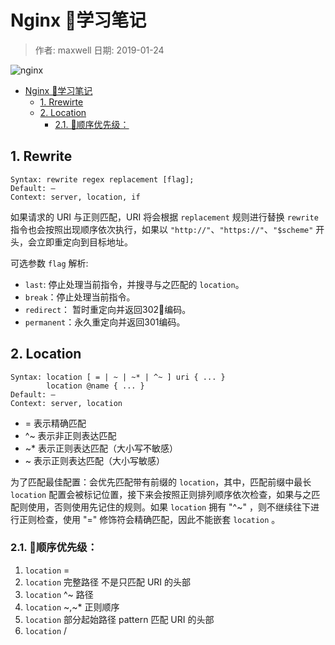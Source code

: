 
# Nginx 📖学习笔记

> 作者: maxwell 日期: 2019-01-24

![nginx][nginx_logo]

- [Nginx 📖学习笔记](#nginx-📖学习笔记)
  - [1. Rrewirte](#1-rewrite)
  - [2. Location](#2-location)
    - [2.1. 💎顺序优先级：](#21-💎顺序优先级)

## 1. Rewrite

```nginx
Syntax: rewrite regex replacement [flag];
Default: —
Context: server, location, if
```

如果请求的 URI 与正则匹配，URI 将会根据 `replacement` 规则进行替换 `rewrite` 指令也会按照出现顺序依次执行，如果以 `"http://"`、`"https://"`、`"$scheme"` 开头，会立即重定向到目标地址。

可选参数 `flag` 解析:

- `last`: 停止处理当前指令，并搜寻与之匹配的  `location`。
- `break`：停止处理当前指令。
- `redirect`： 暂时重定向并返回302编码。
- `permanent`：永久重定向并返回301编码。

## 2. Location

```nginx
Syntax: location [ = | ~ | ~* | ^~ ] uri { ... }
        location @name { ... }
Default: —
Context: server, location
```

- =  表示精确匹配
- ^~ 表示非正则表达匹配
- ~* 表示正则表达匹配（大小写不敏感）
- ~  表示正则表达匹配（大小写敏感）

为了匹配最佳配置：会优先匹配带有前缀的 `location`，其中，匹配前缀中最长 `location` 配置会被标记位置，接下来会按照正则排列顺序依次检查，如果与之匹配则使用，否则使用先记住的规则。如果 `location` 拥有 "^~" ，则不继续往下进行正则检查，使用 "=" 修饰符会精确匹配，因此不能嵌套 `location` 。

### 2.1. 💎顺序优先级：

1. `location` =
2. `location` 完整路径 不是只匹配 URI 的头部
3. `location` ^~ 路径
4. `location` ~,~* 正则顺序
5. `location` 部分起始路径 pattern 匹配 URI 的头部
6. `location` /

[nginx_logo]: http://ww1.sinaimg.cn/large/ac1cf9b4gy1fzhogfhsd7j20he040wep.jpg